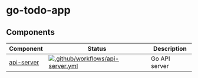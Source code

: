# go-todo-app

## Components
|Component|Status|Description|
|---------|------|-----------|
|[api-server](./api-server/)|[![.github/workflows/api-server.yml](https://github.com/Implex1v/go-todo-app/actions/workflows/api-server.yml/badge.svg)](https://github.com/Implex1v/go-todo-app/actions/workflows/api-server.yml)|Go API server|